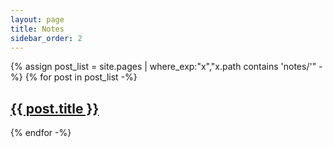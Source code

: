 ```yaml
---
layout: page
title: Notes
sidebar_order: 2
---
```


{% assign post_list = site.pages | where_exp:"x","x.path contains 'notes/'" -%}
{% for post in post_list -%}
<h2><a href="{{ post.url }}">{{ post.title }}</a></h2>
{% endfor -%}